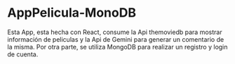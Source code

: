 # AppPelicula-MonoDB
Esta App, esta hecha con React, consume la Api themoviedb para mostrar información de peliculas y la Api de Gemini para generar un comentario de la misma.
Por otra parte, se utiliza MongoDB para realizar un registro y login de cuenta.
